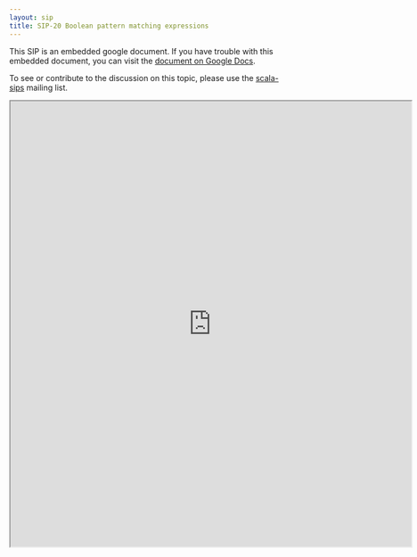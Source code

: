 ```yaml
---
layout: sip
title: SIP-20 Boolean pattern matching expressions
---
```


This SIP is an embedded google document. If you have trouble with this embedded document, you can visit the [document on Google Docs](https://docs.google.com/document/d/1onPrzSqyDpHScc9PS_hpxJwa3FlPtthxw-bAuuEe8uA/edit).

To see or contribute to the discussion on this topic, please use the [scala-sips](https://groups.google.com/forum/?fromgroups#!forum/scala-sips) mailing list.

<iframe
  src="https://docs.google.com/document/d/1onPrzSqyDpHScc9PS_hpxJwa3FlPtthxw-bAuuEe8uA/edit"
  style="width:720px;height:800px;"> </iframe>

